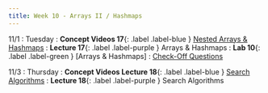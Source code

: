 ```yaml
---
title: Week 10 - Arrays II / Hashmaps
---
```


11/1
: Tuesday
: **Concept Videos 17**{: .label .label-blue } [Nested Arrays & Hashmaps](#)
: **Lecture 17**{: .label .label-purple } Arrays & Hashmaps
: **Lab 10**{: .label .label-green } [Arrays & Hashmaps]
  : [Check-Off Questions](https://cs151.org/lab/)

11/3
: Thursday
: **Concept Videos Lecture 18**{: .label .label-blue } [Search Algorithms](#)
: **Lecture 18**{: .label .label-purple } Search Algorithms
